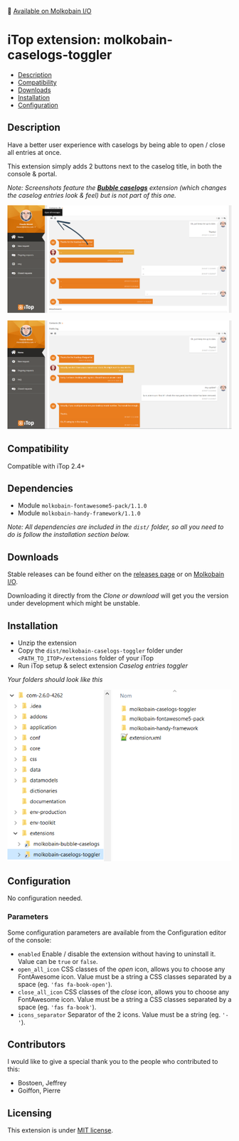 👋 [Available on Molkobain I/O](https://www.molkobain.com/product/caselogs-toggler/)

# iTop extension: molkobain-caselogs-toggler
* [Description](#description)
* [Compatibility](#compatibility)
* [Downloads](#downloads)
* [Installation](#installation)
* [Configuration](#configuration)

## Description
Have a better user experience with caselogs by being able to open / close all entries at once.

This extension simply adds 2 buttons next to the caselog title, in both the console & portal.

*Note: Screenshots feature the **[Bubble caselogs](https://www.molkobain.com/product/bubble-caselogs/)** extension (which changes the caselog entries look & feel) but is not part of this one.*

![Description decoration](https://raw.githubusercontent.com/Molkobain/itop-caselogs-toggler/develop/docs/mct-portal-example-01.PNG)

![Description decoration](https://raw.githubusercontent.com/Molkobain/itop-caselogs-toggler/develop/docs/mct-portal-example-02.PNG)

## Compatibility
Compatible with iTop 2.4+

## Dependencies
* Module `molkobain-fontawesome5-pack/1.1.0`
* Module `molkobain-handy-framework/1.1.0`

*Note: All dependencies are included in the `dist/` folder, so all you need to do is follow the installation section below.*

## Downloads
Stable releases can be found either on the [releases page](https://github.com/Molkobain/itop-caselogs-toggler/releases) or on [Molkobain I/O](https://www.molkobain.com/product/caselogs-toggler/).

Downloading it directly from the *Clone or download* will get you the version under development which might be unstable.

## Installation
* Unzip the extension
* Copy the ``dist/molkobain-caselogs-toggler`` folder under ``<PATH_TO_ITOP>/extensions`` folder of your iTop
* Run iTop setup & select extension *Caselog entries toggler*

*Your folders should look like this*

![Extensions folder](https://raw.githubusercontent.com/Molkobain/itop-caselogs-toggler/develop/docs/mct-install.PNG)

## Configuration
No configuration needed.

### Parameters
Some configuration parameters are available from the Configuration editor of the console:
* ``enabled`` Enable / disable the extension without having to uninstall it. Value can be ``true`` or ``false``.
* ``open_all_icon`` CSS classes of the *open* icon, allows you to choose any FontAwesome icon. Value must be a string a CSS classes separated by a space (eg. ``'fas fa-book-open'``).
* ``close_all_icon`` CSS classes of the *close* icon, allows you to choose any FontAwesome icon. Value must be a string a CSS classes separated by a space (eg. ``'fas fa-book'``).
* ``icons_separator`` Separator of the 2 icons. Value must be a string (eg. ``'-'``).

## Contributors
I would like to give a special thank you to the people who contributed to this:
 - Bostoen, Jeffrey
 - Goiffon, Pierre

## Licensing
This extension is under [MIT license](https://en.wikipedia.org/wiki/MIT_License).
